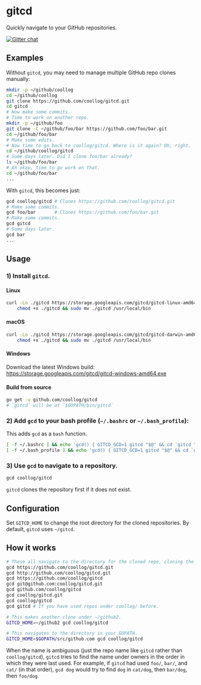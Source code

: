 # gitcd

Quickly navigate to your GitHub repositories.

[![Gitter chat](https://badges.gitter.im/coollog/gitcd.png)](https://gitter.im/coollog/gitcd)

## Examples

Without `gitcd`, you may need to manage multiple GitHub repo clones manually:

```bash
mkdir -p ~/github/coollog
cd ~/github/coollog
git clone https://github.com/coollog/gitcd.git
cd gitcd
# Now make some commits.
# Time to work on another repo.
mkdir -p ~/github/foo
git clone -C ~/github/foo/bar https://github.com/foo/bar.git
cd ~/github/foo/bar
# Make some edits.
# Now time to go back to coollog/gitcd. Where is it again? Oh, right.
cd ~/github/coollog/gitcd
# Some days later. Did I clone foo/bar already?
ls ~/github/foo/bar
# Ah okay, time to go work on that.
cd ~/github/foo/bar
...
```

With `gitcd`, this becomes just:

```bash
gcd coollog/gitcd # Clones https://github.com/coollog/gitcd.git
# Make some commits.
gcd foo/bar       # Clones https://github.com/foo/bar.git
# Make some commits.
gcd gitcd
# Some days later.
gcd bar
...
```

## Usage

### 1) Install `gitcd`.

#### Linux

```bash
curl -Lo ./gitcd https://storage.googleapis.com/gitcd/gitcd-linux-amd64 && \
    chmod +x ./gitcd && sudo mv ./gitcd /usr/local/bin
```

#### macOS

```bash
curl -Lo ./gitcd https://storage.googleapis.com/gitcd/gitcd-darwin-amd64 && \
    chmod +x ./gitcd && sudo mv ./gitcd /usr/local/bin
```

#### Windows

Download the latest Windows build: https://storage.googleapis.com/gitcd/gitcd-windows-amd64.exe

#### Build from source

```bash
go get -u github.com/coollog/gitcd
# `gitcd` will be at `$GOPATH/bin/gitcd`
```

### 2) Add `gcd` to your bash profile (`~/.bashrc` or `~/.bash_profile`):

This adds `gcd` as a `bash` function.

```bash
[ -f ~/.bashrc ] && echo 'gcd() { GITCD_GCD=1 gitcd "$@" && cd `gitcd "$@"`; }' >> ~/.bashrc && . ~/.bashrc
[ -f ~/.bash_profile ] && echo 'gcd() { GITCD_GCD=1 gitcd "$@" && cd `gitcd "$@"`; }' >> ~/.bash_profile && . ~/.bash_profile
```

### 3) Use `gcd` to navigate to a repository.

```bash
gcd coollog/gitcd
```

`gitcd` clones the repository first if it does not exist.

## Configuration

Set `GITCD_HOME` to change the root directory for the cloned repositories. By default, `gitcd` uses `~/gitcd`.

## How it works

```bash
# These all navigate to the directory for the cloned repo, cloning the repo if necessary.
gcd https://github.com/coollog/gitcd.git
gcd http://github.com/coollog/gitcd.git
gcd https://github.com/coollog/gitcd
gcd git@github.com:coollog/gitcd.git
gcd github.com/coollog/gitcd
gcd coollog/gitcd.git
gcd coollog/gitcd
gcd gitcd # If you have used repos under coollog/ before.

# This makes another clone under ~/github2.
GITCD_HOME=~/github2 gcd coollog/gitcd

# This navigates to the directory in your GOPATH.
GITCD_HOME=$GOPATH/src/github.com gcd coollog/gitcd
```

When the name is ambiguous (just the repo name like `gitcd` rather than `coollog/gitcd`), `gitcd` tries to find the name under owners in the order in which they were last used. For example, if `gitcd` had used `foo/`, `bar/`, and `cat/` (in that order), `gcd dog` would try to find `dog` in `cat/dog`, then `bar/dog`, then `foo/dog`. 
